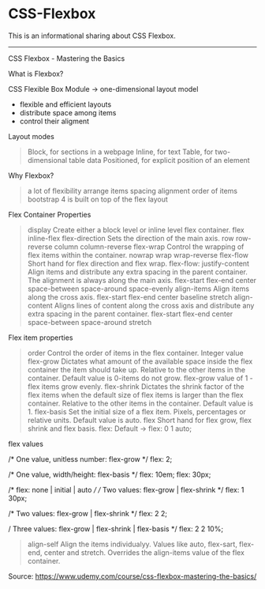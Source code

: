# CSS-Flexbox
This is an informational sharing about CSS Flexbox.

***********************************************************************************************************************************

CSS Flexbox - Mastering the Basics

What is Flexbox?

CSS Flexible Box Module -> one-dimensional layout model

* flexible and efficient layouts
* distribute space among items
* control their aligment

Layout modes

> Block, for sections in a webpage
> Inline, for text
> Table, for two-dimensional table data
> Positioned, for explicit position of an element

Why Flexbox?

> a lot of flexibility
> arrange items
> spacing
> alignment
> order of items
> bootstrap 4 is built on top of the flex layout

Flex Container Properties

> display
  Create either a block level or inline level flex container.
  > flex
  > inline-flex
> flex-direction
  Sets the direction of the main axis.
  > row
  > row-reverse
  > column
  > column-reverse
> flex-wrap
  Control the wrapping of flex items within the container.
  > nowrap
  > wrap
  > wrap-reverse
> flex-flow
  Short hand for flex direction and flex wrap.
  flex-flow: <flex-direction> <flex-wrap>
> justify-content
  Align items and distribute any extra spacing in the parent container.
  The alignment is always along the main axis.
  > flex-start
  > flex-end
  > center
  > space-between
  > space-around
  > space-evenly
> align-items
  Align items along the cross axis.
  > flex-start
  > flex-end
  > center
  > baseline
  > stretch
> align-content
  Aligns lines of content along the cross axis and distribute any extra spacing in the parent container.
  > flex-start
  > flex-end
  > center
  > space-between
  > space-around
  > stretch
  
  Flex item properties
  
  > order
    Control the order of items in the flex container.
    Integer value
  > flex-grow
    Dictates what amount of the available space inside the flex container the item should take up.
    Relative to the other items in the container.
    Default value is 0-items do not grow.
    flex-grow value of 1 - flex items grow evenly.
  > flex-shrink
    Dictates the shrink factor of the flex items when the default size of flex items is larger than the flex container.
    Relative to the other items in the container.
    Default value is 1.
  > flex-basis
    Set the initial size of a flex item.
    Pixels, percentages or relative units.
    Default value is auto.
  > flex
    Short hand for flex grow, flex shrink and flex basis.
  flex: <flex-grow> <flex-shrink> <flex-basis>
  Default -> flex: 0 1 auto;
  
  flex values
  
  /* One value, unitless number: flex-grow */
  flex: 2;
  
  /* One value, width/height: flex-basis */
  flex: 10em;
  flex: 30px;
  
  /* flex: none | initial | auto */
  /* Two values: flex-grow | flex-shrink */
  flex: 1 30px;
  
  /* Two values: flex-grow | flex-shrink */
  flex: 2 2;
  
  / Three values: flex-grow | flex-shrink | flex-basis */
  flex: 2 2 10%;
  
  > align-self
    Align the items individualyy.
    Values like auto, flex-sart, flex-end, center and stretch.
    Overrides the align-items value of the flex container.
  

Source: https://www.udemy.com/course/css-flexbox-mastering-the-basics/
        






